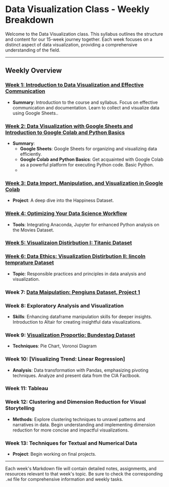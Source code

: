 # Data Visualization Class - Weekly Breakdown

Welcome to the Data Visualization class. This syllabus outlines the structure and content for our 15-week journey together. Each week focuses on a distinct aspect of data visualization, providing a comprehensive understanding of the field.





---

## Weekly Overview

### [Week 1: Introduction to Data Visualization and Effective Communication](week1.md)
- **Summary**: Introduction to the course and syllabus. Focus on effective communication and documentation. Learn to collect and visualize data using Google Sheets..

### [Week 2: Data Visualization with Google Sheets and Introduction to Google Colab and Python Basics](week2.md)
- **Summary**: 
  - **Google Sheets**: Google Sheets for organizing and visualizing data efficiently.
  - **Google Colab and Python Basics**: Get acquainted with Google Colab as a powerful platform for executing Python code. Basic Python.
  - 
### [Week 3: Data Import, Manipulation, and Visualization in Google Colab](Week3.md)
- **Project**: A deep dive into the Happiness Dataset.

### [Week 4: Optimizing Your Data Science Workflow](Week4.md)
- **Tools**: Integrating Anaconda, Jupyter for enhanced Python analysis on the Movies Dataset.

### [Week 5: Visualizaion Distirbution I: Titanic Dataset](week5.md)

### [Week 6: Data Ethics: Visualization Distirbution II: lincoln temprature Dataset](week6.md)
- **Topic**: Responsible practices and principles in data analysis and visualization.

### Week 7: [Data Maipulation: Pengiuns Dataset, Project 1](Week7.md)

### Week 8: Exploratory Analysis and Visualization
- **Skills**: Enhancing dataframe manipulation skills for deeper insights. Introduction to Altair for creating insightful data visualizations.

### Week 9: [Visualization Proportio: Bundestag Dataset](Week9_Visualizing_Proportions.ipynb)
- **Techniques**: Pie Chart, Voronoi Diagram

### Week 10: [Visualizing Trend: Linear Regression]
- **Analysis**: Data transformation with Pandas, emphasizing pivoting techniques. Analyze and present data from the CIA Factbook.

### Week 11: Tableau

### Week 12: Clustering and Dimension Reduction for Visual Storytelling
- **Methods**: Explore clustering techniques to unravel patterns and narratives in data. Begin understanding and implementing dimension reduction for more concise and impactful visualizations.

### Week 13: Techniques for Textual and Numerical Data
- **Project**: Begin working on final projects.

---

Each week's Markdown file will contain detailed notes, assignments, and resources relevant to that week's topic. Be sure to check the corresponding `.md` file for comprehensive information and weekly tasks.
